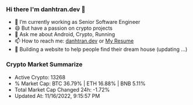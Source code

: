### Hi there I'm danhtran.dev 👋

- 🔭 I’m currently working as Senior Software Engineer
- 😄 But have a passion on crypto projects
- 💬 Ask me about Android, Crypto, Running 
- 📫 How to reach me: <a href="https://danhtran.dev" target="_blank">danhtran.dev</a> or <a href="Dan-Resume.pdf" target="_blank">My Resume</a>
- 🌱 Building a website to help people find their dream house (updating ...)

### Crypto Market Summarize
- Active Crypto: 13268
- % Market Cap: BTC 36.79% | ETH 16.88% | BNB 5.11%
- Total Market Cap Changed 24h: -1.72%
- Updated At: 11/16/2022, 9:15:57 PM
